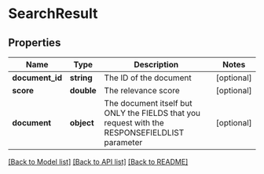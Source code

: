 # SearchResult

## Properties
Name | Type | Description | Notes
------------ | ------------- | ------------- | -------------
**document_id** | **string** | The ID of the document | [optional] 
**score** | **double** | The relevance score | [optional] 
**document** | **object** | The document itself but ONLY the FIELDS that you request with the RESPONSEFIELDLIST parameter | [optional] 


[[Back to Model list]](../README.md#documentation-for-models) [[Back to API list]](../README.md#documentation-for-api-endpoints) [[Back to README]](../README.md)


